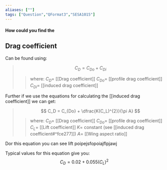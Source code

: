```yaml
---
aliases: [""]
tags: ["Question","QFormat3","SESA1015"]
---
```


#### How could you find the
## Drag coefficient

Can be found using:

> $$ C_D = C_{Do} + C_{Di} $$ 
>> where:
>> $C_D =$ [[Drag coefficient]]
>> $C_{Do} =$ [[profile drag coefficient]]
>> $C_{Di} =$ [[induced drag coefficient]]

Further if we use the equations for calculating the [[induced drag coefficient]] we can get:

> $$ C_D = C_{Do} + \dfrac{K(C_L)^{2}}{\pi A} $$ 
>> where:
>> $C_D =$ [[Drag coefficient]]
>> $C_{Do} =$ [[profile drag coefficient]]
>> $C_L=$ [[Lift coefficient]]
>> $K =$ constant (see [[induced drag coefficient#^fce277]])
>> $A =$ [[Wing aspect ratio]]

Dor this equation you can see lift poipejsfopoiajflpjawj

Typical values for this equation give you:
$$C_D = 0.02 + 0.055(C_L)^2$$
